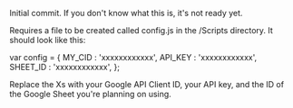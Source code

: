 Initial commit. If you don't know what this is, it's not ready yet.

Requires a file to be created called config.js in the /Scripts directory.
It should look like this:

var config = {
    MY_CID : 'xxxxxxxxxxxx',
    API_KEY : 'xxxxxxxxxxxx',
    SHEET_ID : 'xxxxxxxxxxxx',
};

Replace the Xs with your Google API Client ID, your API key, and the ID of the Google Sheet you're planning on using.